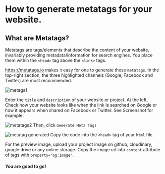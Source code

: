 # How to generate metatags for your website.

## What are Metatags?
Metatags are tags/elements that describe the content of your website, invariably providing metadata/information for search engines.
You place them within the `<head>` tag above the `<link>` tags.

https://metatags.io makes it easy for one to generate these `metatags`.
In the top-right section, the three highlighted channels (Google, Facebook and Twitter) are most recommended.

![metags1](https://user-images.githubusercontent.com/46662771/157324276-b3177058-0a00-45af-82ff-6d3d518fd23f.jpg)

Enter the `title` and `description` of your website or project.
At the left, Check how your website looks like when the link is searched on Google or how it appears when shared on Facebook or Twitter.
See Screenshot for example.

![metatags2](https://user-images.githubusercontent.com/46662771/157324359-85c2dc95-97e7-4838-8597-4b90e5734d6e.JPG)
Then, click `Generate Meta Tags`

![metatag generated](https://user-images.githubusercontent.com/46662771/157324943-7fe07bbb-1d5d-46fd-a9a8-0fb52d1c472d.JPG)
Copy the code into the `<head>` tag of your `html` file.

For the preview image, upload your project image on github, cloudinary, google drive or any online storage. Copy the image url into `content` attribute of <meta> tags with `property="og:image"`.

#### You are good to go!
